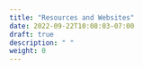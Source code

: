 ```yaml
---
title: "Resources and Websites"
date: 2022-09-22T10:08:03-07:00
draft: true
description: " "
weight: 0
---
```



